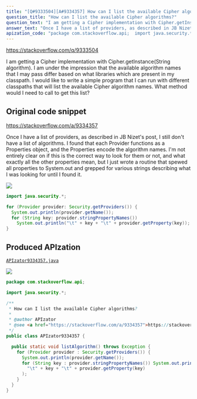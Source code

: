 ```yaml
---
title: "[Q#9333504][A#9334357] How can I list the available Cipher algorithms?"
question_title: "How can I list the available Cipher algorithms?"
question_text: "I am getting a Cipher implementation with Cipher.getInstance(String algorithm).  I am under the impression that the available algorithm names that I may pass differ based on what libraries which are present in my classpath. I would like to write a simple program that I can run with different classpaths that will list the available Cipher algorithm names.  What method would I need to call to get this list?"
answer_text: "Once I have a list of providers, as described in JB Nizet's post, I still don't have a list of algorithms.  I found that each Provider functions as a Properties object, and the Properties encode the algorithm names.  I'm not entirely clear on if this is the correct way to look for them or not, and what exactly all the other properties mean, but I just wrote a routine that spewed all properties to System.out and grepped for various strings describing what I was looking for until I found it."
apization_code: "package com.stackoverflow.api;  import java.security.*;  /**  * How can I list the available Cipher algorithms?  *  * @author APIzator  * @see <a href=\"https://stackoverflow.com/a/9334357\">https://stackoverflow.com/a/9334357</a>  */ public class APIzator9334357 {    public static void listAlgorithm() throws Exception {     for (Provider provider : Security.getProviders()) {       System.out.println(provider.getName());       for (String key : provider.stringPropertyNames()) System.out.println(         \"\\t\" + key + \"\\t\" + provider.getProperty(key)       );     }   } }"
---
```


https://stackoverflow.com/q/9333504

I am getting a Cipher implementation with Cipher.getInstance(String algorithm).  I am under the impression that the available algorithm names that I may pass differ based on what libraries which are present in my classpath.
I would like to write a simple program that I can run with different classpaths that will list the available Cipher algorithm names.  What method would I need to call to get this list?



## Original code snippet

https://stackoverflow.com/a/9334357

Once I have a list of providers, as described in JB Nizet&#x27;s post, I still don&#x27;t have a list of algorithms.  I found that each Provider functions as a Properties object, and the Properties encode the algorithm names.  I&#x27;m not entirely clear on if this is the correct way to look for them or not, and what exactly all the other properties mean, but I just wrote a routine that spewed all properties to System.out and grepped for various strings describing what I was looking for until I found it.

<div class="code-logo"><img src="/stackoverflow.png" /></div>

```java
import java.security.*;

for (Provider provider: Security.getProviders()) {
  System.out.println(provider.getName());
  for (String key: provider.stringPropertyNames())
    System.out.println("\t" + key + "\t" + provider.getProperty(key));
}
```

## Produced APIzation

[`APIzator9334357.java`](https://github.com/blind-papers/apization-temp-data/raw/main/search/APIzator9334357.java)

<div class="code-logo"><img src="/apizator.png" /></div>

```java
package com.stackoverflow.api;

import java.security.*;

/**
 * How can I list the available Cipher algorithms?
 *
 * @author APIzator
 * @see <a href="https://stackoverflow.com/a/9334357">https://stackoverflow.com/a/9334357</a>
 */
public class APIzator9334357 {

  public static void listAlgorithm() throws Exception {
    for (Provider provider : Security.getProviders()) {
      System.out.println(provider.getName());
      for (String key : provider.stringPropertyNames()) System.out.println(
        "\t" + key + "\t" + provider.getProperty(key)
      );
    }
  }
}

```